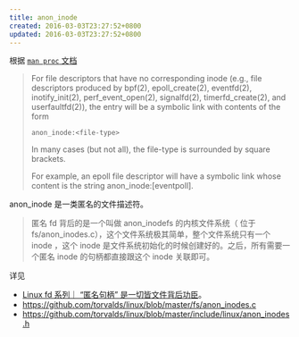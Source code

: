 ```yaml
---
title: anon_inode
created: 2016-03-03T23:27:52+0800
updated: 2016-03-03T23:27:52+0800
---
```



根据 [`man proc` 文档](https://man7.org/linux/man-pages/man5/proc.5.html)

> For file descriptors that have no corresponding inode (e.g., file descriptors produced by bpf(2), epoll_create(2), eventfd(2),
> inotify_init(2),  perf_event_open(2),  signalfd(2),  timerfd_create(2), and userfaultfd(2)), the entry will be a symbolic link
> with contents of the form
>
>     anon_inode:<file-type>
>
> In many cases (but not all), the file-type is surrounded by square brackets.
>
> For example, an epoll file descriptor will have a symbolic link whose content is the string anon_inode:[eventpoll].

anon_inode 是一类匿名的文件描述符。

> 匿名 fd 背后的是一个叫做 anon_inodefs 的内核文件系统（ 位于 fs/anon_inodes.c），这个文件系统极其简单，整个文件系统只有一个 inode ，这个 inode 是文件系统初始化的时候创建好的。之后，所有需要一个匿名 inode 的句柄都直接跟这个 inode 关联即可。

详见

- [Linux fd 系列｜ “匿名句柄” 是一切皆文件背后功臣](https://archive.ph/7KWEl)。
- https://github.com/torvalds/linux/blob/master/fs/anon_inodes.c
- https://github.com/torvalds/linux/blob/master/include/linux/anon_inodes.h
